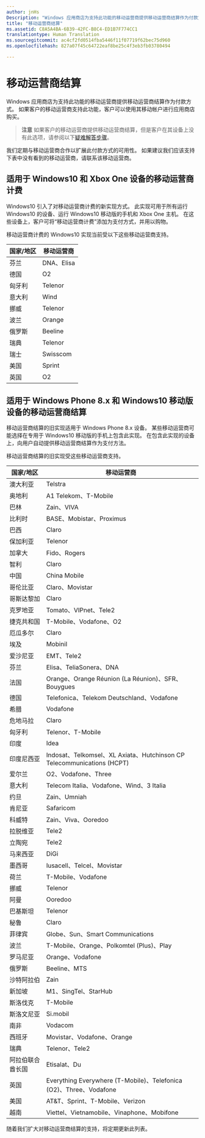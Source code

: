 ```yaml
---
author: jnHs
Description: "Windows 应用商店为支持此功能的移动运营商提供移动运营商结算作为付款方式。"
title: "移动运营商结算"
ms.assetid: C8A5A4BA-6B39-42FC-B8C4-ED1B7F774CC1
translationtype: Human Translation
ms.sourcegitcommit: ac4cf2fd0514fba5446f11f07719f62bec75d960
ms.openlocfilehash: 827a07f45c64722eaf8be25c4f3eb3fb03780494

---
```


# 移动运营商结算


Windows 应用商店为支持此功能的移动运营商提供移动运营商结算作为付款方式。 如果客户的移动运营商支持此功能，客户可以使用其移动帐户进行应用商店购买。

> **注意** 如果客户的移动运营商提供移动运营商结算，但是客户在其设备上没有此选项，请参阅以下[疑难解答步骤](http://go.microsoft.com/fwlink/p/?LinkId=523993)。

我们定期与移动运营商合作以扩展此付款方式的可用性。 如果建议我们应该支持下表中没有看到的移动运营商，请联系该移动运营商。

## 适用于 Windows10 和 Xbox One 设备的移动运营商计费

Windows10 引入了对移动运营商计费的新实现方式。 此实现可用于所有运行 Windows10 的设备、运行 Windows10 移动版的手机和 Xbox One 主机。 在这些设备上，客户可将“移动运营商计费”添加为支付方式，并用以购物。 

移动运营商计费的 Windows10 实现当前受以下这些移动运营商支持。

| 国家/地区  | 移动运营商 |
|-----------------|------------------|
| 芬兰         | DNA、Elisa       |
| 德国         | O2               |
| 匈牙利         | Telenor          |
| 意大利           | Wind             |
| 挪威          | Telenor          |
| 波兰          | Orange           |
| 俄罗斯          | Beeline          |
| 瑞典          | Telenor          |
| 瑞士     | Swisscom         |
| 美国   | Sprint           |
| 英国  | O2               |

 

## 适用于 Windows Phone 8.x 和 Windows10 移动版设备的移动运营商结算


移动运营商结算的旧实现适用于 Windows Phone 8.x 设备。 某些移动运营商可能选择在专用于 Windows10 移动版的手机上包含此实现。 在包含此实现的设备上，向用户自动提供移动运营商结算作为支付方法。

移动运营商结算的旧实现受这些移动运营商支持。

| 国家/地区       | 移动运营商                                                   |
|----------------------|--------------------------------------------------------------------|
| 澳大利亚            | Telstra                                                            |
| 奥地利              | A1 Telekom、T-Mobile                                               |
| 巴林              | Zain、VIVA                                                         |
| 比利时              | BASE、Mobistar、Proximus                                           |
| 巴西               | Claro                                                              |
| 保加利亚             | Telenor                                                            |
| 加拿大               | Fido、Rogers                                                       |
| 智利                | Claro                                                              |
| 中国                | China Mobile                                                       |
| 哥伦比亚             | Claro、Movistar                                                    |
| 哥斯达黎加           | Claro                                                              |
| 克罗地亚              | Tomato、VIPnet、Tele2                                              |
| 捷克共和国       | T-Mobile、Vodafone、O2                                             |
| 厄瓜多尔              | Claro                                                              |
| 埃及                | Mobinil                                                            |
| 爱沙尼亚              | EMT、Tele2                                                         |
| 芬兰              | Elisa、TeliaSonera、DNA                                            |
| 法国               | Orange、Orange Réunion (La Réunion)、SFR、Bouygues                 |
| 德国              | Telefonica、Telekom Deutschland、Vodafone                          |
| 希腊               | Vodafone                                                           |
| 危地马拉            | Claro                                                              |
| 匈牙利              | Telenor、T-Mobile                                                  |
| 印度                | Idea                                                               |
| 印度尼西亚            | Indosat、Telkomsel、XL Axiata、Hutchinson CP Telecommunications (HCPT)     |
| 爱尔兰              | O2、Vodafone、Three                                                |
| 意大利                | Telecom Italia、Vodafone、Wind、3 Italia                           |
| 约旦               | Zain、Umniah                                                       |
| 肯尼亚                | Safaricom                                                          |
| 科威特               | Zain、Viva、Ooredoo                                                |
| 拉脱维亚               | Tele2                                                              |
| 立陶宛            | Tele2                                                              |
| 马来西亚             | DiGi                                                               |
| 墨西哥               | Iusacell、Telcel、Movistar                                         |
| 荷兰          | T-Mobile、Vodafone                                                 |
| 挪威               | Telenor                                                            |
| 阿曼                 | Ooredoo                                                            |
| 巴基斯坦             | Telenor                                                            |
| 秘鲁                 | Claro                                                              |
| 菲律宾          | Globe、Sun、Smart Communications                                   |
| 波兰               | T-Mobile、Orange、Polkomtel (Plus)、Play                           |
| 罗马尼亚              | Orange、Vodafone                                                   |
| 俄罗斯               | Beeline、MTS                                                       |
| 沙特阿拉伯         | Zain                                                               |
| 新加坡            | M1、SingTel、StarHub                                               |
| 斯洛伐克             | T-Mobile                                                           |
| 斯洛文尼亚             | Si.mobil                                                           |
| 南非         | Vodacom                                                            |
| 西班牙                | Movistar、Vodafone、Orange                                         |
| 瑞典               | Telenor、Tele2                                                     |
| 阿拉伯联合酋长国 | Etisalat、Du                                                       |
| 英国       | Everything Everywhere (T-Mobile)、Telefonica (O2)、Three、Vodafone |
| 美国        | AT&amp;T、Sprint、T-Mobile、Verizon                                    |
| 越南              | Viettel、Vietnamobile、Vinaphone、Mobifone                         |

 

随着我们扩大对移动运营商结算的支持，将定期更新此列表。

 

 







<!--HONumber=Nov16_HO1-->


